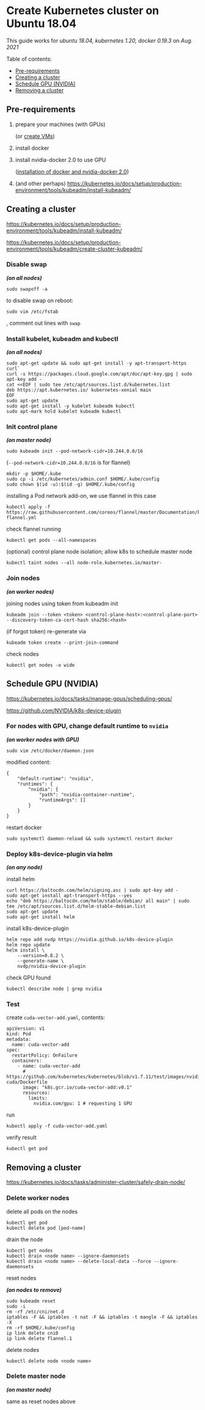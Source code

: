 # Create Kubernetes cluster on Ubuntu 18.04

This guide works for *ubuntu 18.04, kubernetes 1.20, docker 0.19.3* on *Aug. 2021*

Table of contents:
- [Pre-requirements](#Pre-requirements)
- [Creating a cluster](#Creating-a-cluster)
- [Schedule GPU (NVIDIA)](#Schedule-GPU-(NVIDIA))
- [Removing a cluster](#Removing-a-cluster)

## Pre-requirements

1. prepare your machines (with GPUs)
    
    (or [create VMs](https://github.com/heyfey/tool-man-reborn/blob/main/create-VMs-for-testing.md))
    
2. install docker 
3. install nvidia-docker 2.0 to use GPU

    ([installation of docker and nvidia-docker 2.0](https://github.com/heyfey/tool-man-reborn/blob/main/install-docker-and-nvidia-docker2-on-ubuntu18.md))

4. (and other perhaps) https://kubernetes.io/docs/setup/production-environment/tools/kubeadm/install-kubeadm/

## Creating a cluster

https://kubernetes.io/docs/setup/production-environment/tools/kubeadm/install-kubeadm/

https://kubernetes.io/docs/setup/production-environment/tools/kubeadm/create-cluster-kubeadm/

### Disable swap
***(on all nodes)***
```
sudo swapoff -a
```

to disable swap on reboot:
```
sudo vim /etc/fstab
```
, comment out lines with `swap`

### Install kubelet, kubeadm and  kubectl
***(on all nodes)***
```
sudo apt-get update && sudo apt-get install -y apt-transport-https curl`
curl -s https://packages.cloud.google.com/apt/doc/apt-key.gpg | sudo apt-key add -
cat <<EOF | sudo tee /etc/apt/sources.list.d/kubernetes.list
deb https://apt.kubernetes.io/ kubernetes-xenial main
EOF
sudo apt-get update
sudo apt-get install -y kubelet kubeadm kubectl
sudo apt-mark hold kubelet kubeadm kubectl
```

### Init control plane
***(on master node)***
```
sudo kubeadm init --pod-network-cidr=10.244.0.0/16
```
(`--pod-network-cidr=10.244.0.0/16` is for flannel)

```
mkdir -p $HOME/.kube
sudo cp -i /etc/kubernetes/admin.conf $HOME/.kube/config
sudo chown $(id -u):$(id -g) $HOME/.kube/config
```

installing a Pod network add-on, we use flannel in this case
```
kubectl apply -f https://raw.githubusercontent.com/coreos/flannel/master/Documentation/kube-flannel.yml
```

check flannel running 
```
kubectl get pods --all-namespaces
```

(optional) control plane node isolation; allow k8s to schedule master node
```
kubectl taint nodes --all node-role.kubernetes.io/master-
```

### Join nodes
***(on worker nodes)***

joining nodes using token from kubeadm init
```
kubeadm join --token <token> <control-plane-host>:<control-plane-port> --discovery-token-ca-cert-hash sha256:<hash>
```

(if forgot token) re-generate via
```
kubeadm token create --print-join-command
```

check nodes
```
kubectl get nodes -o wide
```


## Schedule GPU (NVIDIA)

https://kubernetes.io/docs/tasks/manage-gpus/scheduling-gpus/

https://github.com/NVIDIA/k8s-device-plugin

### For nodes with GPU, change default runtime to `nvidia`
***(on worker nodes with GPU)***
```
sudo vim /etc/docker/daemon.json
```
modified content:
```
{
    "default-runtime": "nvidia",
    "runtimes": {
        "nvidia": {
            "path": "nvidia-container-runtime",
            "runtimeArgs": []
        }
    }
}
```
restart docker
```
sudo systemctl daemon-reload && sudo systemctl restart docker
```

### Deploy k8s-device-plugin via helm

***(on any node)***

install helm
```
curl https://baltocdn.com/helm/signing.asc | sudo apt-key add -
sudo apt-get install apt-transport-https --yes
echo "deb https://baltocdn.com/helm/stable/debian/ all main" | sudo tee /etc/apt/sources.list.d/helm-stable-debian.list
sudo apt-get update
sudo apt-get install helm
```

install k8s-device-plugin
```
helm repo add nvdp https://nvidia.github.io/k8s-device-plugin
helm repo update
helm install \
    --version=0.8.2 \
    --generate-name \
    nvdp/nvidia-device-plugin
```

check GPU found
```
kubectl describe node | grep nvidia
```

### Test

create `cuda-vector-add.yaml`, contents:
```
apiVersion: v1
kind: Pod
metadata:
  name: cuda-vector-add
spec:
  restartPolicy: OnFailure
  containers:
    - name: cuda-vector-add
      # https://github.com/kubernetes/kubernetes/blob/v1.7.11/test/images/nvidia-cuda/Dockerfile
      image: "k8s.gcr.io/cuda-vector-add:v0.1"
      resources:
        limits:
          nvidia.com/gpu: 1 # requesting 1 GPU
```

run
```
kubectl apply -f cuda-vector-add.yaml
```

verify result
```
kubectl get pod
```


## Removing a cluster

https://kubernetes.io/docs/tasks/administer-cluster/safely-drain-node/

### Delete worker nodes

delete all pods on the nodes
```
kubectl get pod
kubectl delete pod [pod-name]
```


drain the node
```
kubectl get nodes
kubectl drain <node name> --ignore-daemonsets
kubectl drain <node name> --delete-local-data --force --ignore-daemonsets
```

reset nodes

***(on nodes to remove)***
```
sudo kubeadm reset
sudo -i
rm -rf /etc/cni/net.d
iptables -F && iptables -t nat -F && iptables -t mangle -F && iptables -X
rm -rf $HOME/.kube/config
ip link delete cni0 
ip link delete flannel.1 
```

delete nodes
```
kubectl delete node <node name>
```

### Delete master node
***(on master node)***

same as reset nodes above
